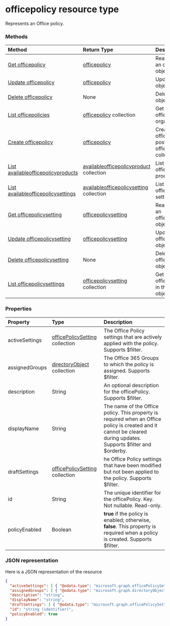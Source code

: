 # officepolicy resource type

Represents an Office policy.


### Methods
| Method       | Return Type  |Description|
|:---------------|:--------|:----------|
|[Get officepolicy](../api/officepolicy_get.md) | [officepolicy](officepolicy.md) |Read properties of an officePolicy object.|
|[Update officepolicy](../api/officepolicy_update.md) | [officepolicy](officepolicy.md) |Update officePolicy object. |
|[Delete officepolicy](../api/officepolicy_delete.md) | None |Delete officepolicy object. |
|[List officepolicies](../api/officepolicy_list.md) |[officepolicy](officepolicy.md) collection| Get all the officepolicies in the organization.|
|[Create officepolicy](../api/officepolicy_post_officepolicies.md) |[officepolicy](officepolicy.md)| Create a new officePolicy by posting to the officePolicies collection.|
|[List availableofficepolicyproducts](../api/officepolicy_list_availableproducts.md) |[availableofficepolicyproduct](officepolicy_list_availablesettings.md) collection| List the available officePolicy products.|
|[List availableofficepolicysettings](../api/officepolicy_list_availablesettings.md) |[availableofficepolicysetting](availableofficepolicysetting.md) collection| List the available officePolicy settings.|
|[Get officepolicysetting](../api/officepolicysetting_get.md) | [officepolicysetting](officepolicysetting.md) |Read properties of an officePolicySetting object.|
|[Update officepolicysetting](../api/officepolicysetting_update.md) | [officepolicysetting](officepolicysetting.md) |Update officePolicySetting object.|
|[Delete officepolicysetting](../api/officepolicysetting_delete.md) | None |Delete officePolicySetting object. |
|[List officepolicysettings](../api/officepolicy_list_officepolicysettings.md) |[officepolicysetting](officepolicysetting.md) collection| Get all the officePolicySettings in the officePolicy object.|

### Properties
| Property	   | Type	|Description|
|:---------------|:--------|:----------|
|activeSettings|[officePolicySetting](officepolicysetting.md) collection|The Office Policy settings that are actively applied with the policy. Supports $filter.|
|assignedGroups|[directoryObject](directoryobject.md) collection|The Office 365 Groups to which the policy is assigned. Supports $filter.|
|description|String|An optional description for the officePolicy. Supports $filter.|
|displayName|String|The name of the Office policy. This property is required when an Office policy is created and it cannot be cleared during updates. Supports $filter and $orderby.|
|draftSettings|[officePolicySetting](officepolicysetting.md) collection|he Office Policy settings that have been modified but not been applied to the policy. Supports $filter.|
|id|String|The unique identifier for the officePolicy. Key. Not nullable. Read-only.|
|policyEnabled|Boolean| **true** if the policy is enabled; otherwise, **false**. This property is required when a policy is created. Supports $filter.   |

### JSON representation

Here is a JSON representation of the resource

<!-- {
  "blockType": "resource",
  "optionalProperties": [
    "description",
    "displayName"
  ],
  "keyProperty": "id",
  "@odata.type": "microsoft.graph.officepolicy"
}-->

```json
{
  "activeSettings": [ { "@odata.type": "microsoft.graph.officePolicySetting" } ],
  "assignedGroups": [ { "@odata.type": "microsoft.graph.directoryObject" } ],
  "description": "string",
  "displayName": "string",
  "draftSettings": [ { "@odata.type": "microsoft.graph.officePolicySetting" } ],
  "id": "string (identifier)",
  "policyEnabled": true
}

```

<!-- uuid: 8fcb5dbc-d5aa-4681-8e31-b001d5168d79
2015-10-25 14:57:30 UTC -->
<!-- {
  "type": "#page.annotation",
  "description": "officePolicy resource",
  "keywords": "",
  "section": "documentation",
  "tocPath": ""
}-->
